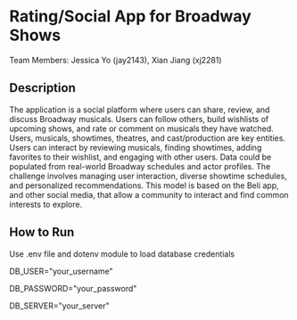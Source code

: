# Rating/Social App for Broadway Shows

Team Members: Jessica Yo (jay2143), Xian Jiang (xj2281)

## Description
The application is a social platform where users can share, review, and discuss Broadway musicals. Users can follow others, build wishlists of upcoming shows, and rate or comment on musicals they have watched. Users, musicals, showtimes, theatres, and cast/production are key entities. Users can interact by reviewing musicals, finding showtimes, adding favorites to their wishlist, and engaging with other users. Data could be populated from real-world Broadway schedules and actor profiles. The challenge involves managing user interaction, diverse showtime schedules, and personalized recommendations. This model is based on the Beli app, and other social media, that allow a community to interact and find common interests to explore. 


## How to Run
Use .env file and dotenv module to load database credentials

DB_USER="your_username"

DB_PASSWORD="your_password"

DB_SERVER="your_server"
